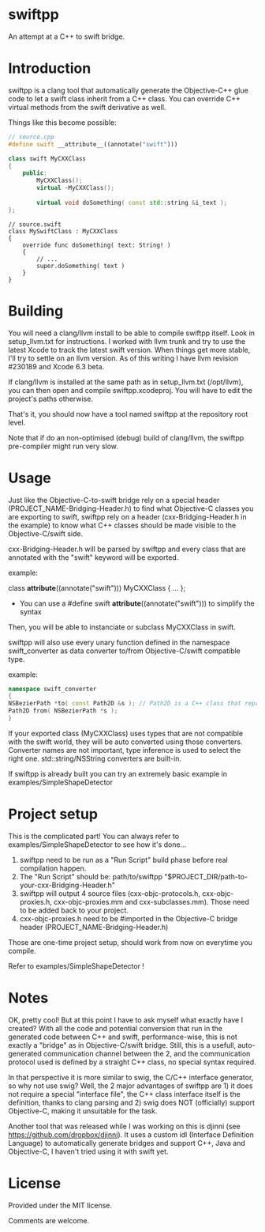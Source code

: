 swiftpp
=======

An attempt at a C++ to swift bridge.


Introduction
===========

swiftpp is a clang tool that automatically generate the Objective-C++ glue code to let a swift class inherit from a C++ class.  You can override C++ virtual methods from the swift derivative as well.

Things like this become possible:

```C++
// source.cpp
#define swift __attribute__((annotate("swift")))

class swift MyCXXClass
{
	public:
		MyCXXClass();
		virtual ~MyCXXClass();
	
		virtual void doSomething( const std::string &i_text );
};
```

```
// source.swift
class MySwiftClass : MyCXXClass
{
	override func doSomething( text: String! )
	{
		// ...
		super.doSomething( text )
	}
}
```

Building
========

You will need a clang/llvm install to be able to compile swiftpp itself.  Look in setup_llvm.txt for instructions.
I worked with llvm trunk and try to use the latest Xcode to track the latest swift version. When things get more stable, I'll try to settle on an llvm version.
As of this writing I have llvm revision #230189 and Xcode 6.3 beta.

If clang/llvm is installed at the same path as in setup_llvm.txt (/opt/llvm), you can then open and compile swiftpp.xcodeproj. You will have to edit the project's paths otherwise.

That's it, you should now have a tool named swiftpp at the repository root level.

Note that if do an non-optimised (debug) build of clang/llvm, the swiftpp pre-compiler might run very slow.


Usage
=====

Just like the Objective-C-to-swift bridge rely on a special header (PROJECT_NAME-Bridging-Header.h) to find what Objective-C classes you are exporting to swift, swiftpp rely on a header (cxx-Bridging-Header.h in the example) to know what C++ classes should be made visible to the Objective-C/swift side.

cxx-Bridging-Header.h will be parsed by swiftpp and every class that are annotated with the "swift" keyword will be exported.

example:

class __attribute__((annotate("swift"))) MyCXXClass { ... };

 * You can use a #define swift __attribute__((annotate("swift"))) to simplify the syntax

Then, you will be able to instanciate or subclass MyCXXClass in swift.

swiftpp will also use every unary function defined in the namespace swift_converter as data converter to/from Objective-C/swift compatible type.

example:

```C++
namespace swift_converter
{
NSBezierPath *to( const Path2D &s ); // Path2D is a C++ class that represent a Bezier path
Path2D from( NSBezierPath *s );
}
```

If your exported class (MyCXXClass) uses types that are not compatible with the swift world, they will be auto converted using those converters.  Converter names are not important, type inference is used to select the right one.  std::string/NSString converters are built-in.

If swiftpp is already built you can try an extremely basic example in examples/SimpleShapeDetector


Project setup
=============

This is the complicated part! You can always refer to examples/SimpleShapeDetector to see how it's done...

1. swiftpp need to be run as a "Run Script" build phase before real compilation happen.
2. The "Run Script" should be:
	path/to/swiftpp "$PROJECT_DIR/path-to-your-cxx-Bridging-Header.h"
4. swiftpp will output 4 source files (cxx-objc-protocols.h, cxx-objc-proxies.h, cxx-objc-proxies.mm and cxx-subclasses.mm). Those need to be added back to your project.
5. cxx-objc-proxies.h need to be #imported in the Objective-C bridge header (PROJECT_NAME-Bridging-Header.h)

Those are one-time project setup, should work from now on everytime you compile.

Refer to examples/SimpleShapeDetector !


Notes
=====

OK, pretty cool! But at this point I have to ask myself what exactly have I created? With all the code and potential conversion that run in the generated code between C++ and swift, performance-wise, this is not exactly a "bridge" as in Objective-C/swift bridge. Still, this is a usefull, auto-generated communication channel between the 2, and the communication protocol used is defined by a straight C++ class, no special syntax required.

In that perspective it is more similar to swig, the C/C++ interface generator, so why not use swig? Well, the 2 major advantages of swiftpp are 1) it does not require a special "interface file", the C++ class interface itself is the definition, thanks to clang parsing and 2) swig does NOT (officially) support Objective-C, making it unsuitable for the task.

Another tool that was released while I was working on this is djinni (see https://github.com/dropbox/djinni). It uses a custom idl (Interface Definition Language) to automatically generate bridges and support C++, Java and Objective-C, I haven't tried using it with swift yet.

License
=======

Provided under the MIT license.


Comments are welcome.
